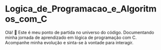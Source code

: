 # Logica_de_Programacao_e_Algoritmos_com_C
Olá! 👋 Este é meu ponto de partida no universo do código. Documentando minha jornada de aprendizado em lógica de programação com C. Acompanhe minha evolução e sinta-se à vontade para interagir.
